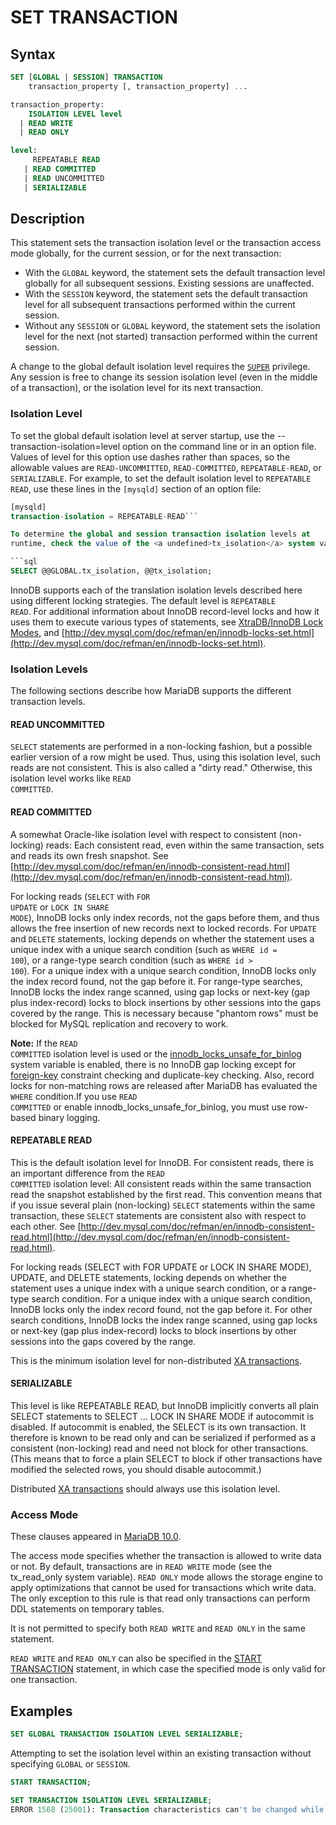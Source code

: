 # SET TRANSACTION

## Syntax

```sql
SET [GLOBAL | SESSION] TRANSACTION
    transaction_property [, transaction_property] ...

transaction_property:
    ISOLATION LEVEL level
  | READ WRITE
  | READ ONLY

level:
     REPEATABLE READ
   | READ COMMITTED
   | READ UNCOMMITTED
   | SERIALIZABLE
```

## Description

This statement sets the transaction isolation level or the transaction access mode globally, for the current session, or for the next transaction:

- With the <code class="highlight fixed" style="white-space:pre-wrap">GLOBAL</code> keyword, the statement sets the default
  transaction level globally for all subsequent sessions. Existing sessions are
  unaffected.
- With the <code class="highlight fixed" style="white-space:pre-wrap">SESSION</code> keyword, the statement sets the default
  transaction level for all subsequent transactions performed within the
  current session.
- Without any <code class="highlight fixed" style="white-space:pre-wrap">SESSION</code> or <code class="highlight fixed" style="white-space:pre-wrap">GLOBAL</code> keyword,
  the statement sets the isolation level for the next (not started) transaction
  performed within the current session.

A change to the global default isolation level requires the 
<code class="highlight fixed" style="white-space:pre-wrap">[SUPER](/sql-statements-structure/sql-statements/account-management-sql-commands/grant)</code> privilege. Any session is free to change its
session isolation level (even in the middle of a transaction), or the isolation
level for its next transaction.

### Isolation Level

To set the global default isolation level at server startup, use the
<a undefined>--transaction-isolation=level</a> option on the command line or in an option file. Values of level for this option use dashes
rather than spaces, so the allowable values are <code class="highlight fixed" style="white-space:pre-wrap">READ-UNCOMMITTED</code>,
<code class="highlight fixed" style="white-space:pre-wrap">READ-COMMITTED</code>, <code class="highlight fixed" style="white-space:pre-wrap">REPEATABLE-READ</code>, or
<code class="highlight fixed" style="white-space:pre-wrap">SERIALIZABLE</code>. For example, to set the default isolation
level to <code class="highlight fixed" style="white-space:pre-wrap">REPEATABLE READ</code>, use these lines in the `[mysqld]`
section of an option file:

```sql
[mysqld]
transaction-isolation = REPEATABLE-READ```

To determine the global and session transaction isolation levels at
runtime, check the value of the <a undefined>tx_isolation</a> system variable:

```sql
SELECT @@GLOBAL.tx_isolation, @@tx_isolation;
```

InnoDB supports each of the translation isolation levels described here
using different locking strategies. The default level is 
<code class="highlight fixed" style="white-space:pre-wrap">REPEATABLE READ</code>. For additional information about InnoDB
record-level locks and how it uses them to execute various types of statements,
see [XtraDB/InnoDB Lock Modes](/kb/en/xtradbinnodb-lock-modes/),
and [http://dev.mysql.com/doc/refman/en/innodb-locks-set.html](http://dev.mysql.com/doc/refman/en/innodb-locks-set.html).

### Isolation Levels

The following sections describe how MariaDB supports the different transaction levels.

#### READ UNCOMMITTED

<code class="highlight fixed" style="white-space:pre-wrap">SELECT</code> statements are performed in a non-locking fashion,
but a possible earlier version of a row might be used. Thus, using this
isolation level, such reads are not consistent. This is also called a "dirty
read." Otherwise, this isolation level works like 
<code class="highlight fixed" style="white-space:pre-wrap">READ COMMITTED</code>.

#### READ COMMITTED

A somewhat Oracle-like isolation level with respect to consistent
(non-locking) reads: Each consistent read, even within the same
transaction, sets and reads its own fresh snapshot. See
[http://dev.mysql.com/doc/refman/en/innodb-consistent-read.html](http://dev.mysql.com/doc/refman/en/innodb-consistent-read.html).

For locking reads (<code class="highlight fixed" style="white-space:pre-wrap">SELECT</code> with <code class="highlight fixed" style="white-space:pre-wrap">FOR UPDATE</code>
or <code class="highlight fixed" style="white-space:pre-wrap">LOCK IN SHARE MODE</code>), InnoDB locks only index records, not
the gaps before them, and thus allows the free insertion of new records next to
locked records. For <code class="highlight fixed" style="white-space:pre-wrap">UPDATE</code> and <code class="highlight fixed" style="white-space:pre-wrap">DELETE</code>
statements, locking depends on whether the statement uses a unique index with a
unique search condition (such as <code class="highlight fixed" style="white-space:pre-wrap">WHERE id = 100</code>), or a
range-type search condition (such as <code class="highlight fixed" style="white-space:pre-wrap">WHERE id &gt; 100</code>). For a
unique index with a unique search condition, InnoDB locks only the index record
found, not the gap before it. For range-type searches, InnoDB locks the index
range scanned, using gap locks or next-key (gap plus index-record) locks to
block insertions by other sessions into the gaps covered by the range. This is
necessary because "phantom rows" must be blocked for MySQL replication and
recovery to work.

<strong>Note:</strong> If the <code class="highlight fixed" style="white-space:pre-wrap">READ COMMITTED</code> isolation
level is used or the [innodb_locks_unsafe_for_binlog](/kb/en/innodb-system-variables/#innodb_locks_unsafe_for_binlog) system variable is enabled,
there is no InnoDB gap locking except for [foreign-key](/replication/optimization-and-tuning/optimization-and-indexes/foreign-keys) constraint checking and
duplicate-key checking. Also, record locks for non-matching rows are released
after MariaDB has evaluated the <code class="highlight fixed" style="white-space:pre-wrap">WHERE</code> condition.If you use <code class="highlight fixed" style="white-space:pre-wrap">READ COMMITTED</code> or enable innodb_locks_unsafe_for_binlog, you must use row-based binary logging.

#### REPEATABLE READ

This is the default isolation level for InnoDB. For consistent reads,
there is an important difference from the <code class="highlight fixed" style="white-space:pre-wrap">READ COMMITTED</code>
isolation level: All consistent reads within the same transaction read the
snapshot established by the first read. This convention means that if you issue
several plain (non-locking) <code class="highlight fixed" style="white-space:pre-wrap">SELECT</code> statements within the
same transaction, these <code class="highlight fixed" style="white-space:pre-wrap">SELECT</code> statements are consistent
also with respect to each other. See
[http://dev.mysql.com/doc/refman/en/innodb-consistent-read.html](http://dev.mysql.com/doc/refman/en/innodb-consistent-read.html).

For locking reads (SELECT with FOR UPDATE or LOCK IN SHARE MODE),
UPDATE, and DELETE statements, locking depends on whether the
statement uses a unique index with a unique search condition, or a
range-type search condition. For a unique index with a unique search
condition, InnoDB locks only the index record found, not the gap
before it. For other search conditions, InnoDB locks the index range
scanned, using gap locks or next-key (gap plus index-record) locks to
block insertions by other sessions into the gaps covered by the range.

This is the minimum isolation level for non-distributed [XA transactions](/sql-statements-structure/sql-statements/transactions/xa-transactions).

#### SERIALIZABLE

This level is like REPEATABLE READ, but InnoDB implicitly converts all
plain SELECT statements to <a undefined>SELECT ... LOCK IN SHARE MODE</a> if <a undefined>autocommit</a>
is disabled. If autocommit is enabled, the SELECT is its own
transaction. It therefore is known to be read only and can be
serialized if performed as a consistent (non-locking) read and need
not block for other transactions. (This means that to force a plain
SELECT to block if other transactions have modified the selected rows,
you should disable autocommit.)

Distributed [XA transactions](/sql-statements-structure/sql-statements/transactions/xa-transactions) should always use this isolation level.

### Access Mode

These clauses appeared in [MariaDB 10.0](/kb/en/what-is-mariadb-100/).

The access mode specifies whether the transaction is allowed to write data or not. By default, transactions are in `READ WRITE` mode (see the <a undefined>tx_read_only</a> system variable). `READ ONLY` mode allows the storage engine to apply optimizations that cannot be used for transactions which write data. The only exception to this rule is that read only transactions can perform DDL statements on temporary tables.

It is not permitted to specify both `READ WRITE` and `READ ONLY` in the same statement.

`READ WRITE` and `READ ONLY` can also be specified in the [START TRANSACTION](/sql-statements-structure/sql-statements/transactions/start-transaction) statement, in which case the specified mode is only valid for one transaction.

## Examples

```sql
SET GLOBAL TRANSACTION ISOLATION LEVEL SERIALIZABLE;
```

Attempting to set the isolation level within an existing transaction without specifying `GLOBAL` or `SESSION`.

```sql
START TRANSACTION;

SET TRANSACTION ISOLATION LEVEL SERIALIZABLE;
ERROR 1568 (25001): Transaction characteristics can't be changed while a transaction is in progress
```